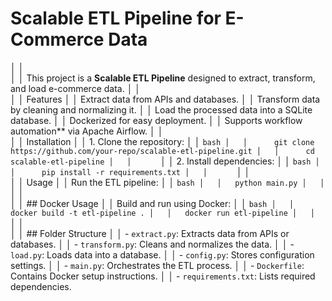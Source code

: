 # Scalable ETL Pipeline for E-Commerce Data
│   │   
│   │   This project is a **Scalable ETL Pipeline** designed to extract, transform, and load e-commerce data.
│   │   
│   │   Features
│   │   Extract data from APIs and databases.
│   │   Transform data by cleaning and normalizing it.
│   │   Load the processed data into a SQLite database.
│   │   Dockerized for easy deployment.
│   │   Supports workflow automation** via Apache Airflow.
│   │   
│   │   Installation
│   │   1. Clone the repository:
│   │      ```bash
│   │      git clone https://github.com/your-repo/scalable-etl-pipeline.git
│   │      cd scalable-etl-pipeline
│   │      ```
│   │   2. Install dependencies:
│   │      ```bash
│   │      pip install -r requirements.txt
│   │      ```
│   │   
│   │   Usage
│   │   Run the ETL pipeline:
│   │   ```bash
│   │   python main.py
│   │   ```
│   │   
│   │   ## Docker Usage
│   │   Build and run using Docker:
│   │   ```bash
│   │   docker build -t etl-pipeline .
│   │   docker run etl-pipeline
│   │   ```
│   │   
│   │   ## Folder Structure
│   │   - `extract.py`: Extracts data from APIs or databases.
│   │   - `transform.py`: Cleans and normalizes the data.
│   │   - `load.py`: Loads data into a database.
│   │   - `config.py`: Stores configuration settings.
│   │   - `main.py`: Orchestrates the ETL process.
│   │   - `Dockerfile`: Contains Docker setup instructions.
│   │   - `requirements.txt`: Lists required dependencies.
